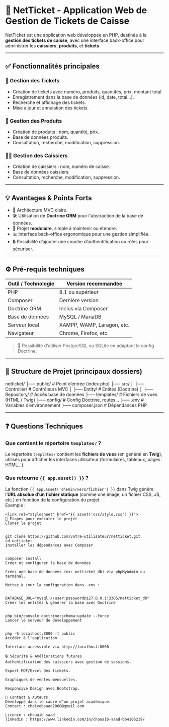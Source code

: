 # 🧾 NetTicket - Application Web de Gestion de Tickets de Caisse

NetTicket est une application web développée en PHP, destinée à la **gestion des tickets de caisse**, avec une interface back-office pour administrer les **caissiers**, **produits**, et **tickets**.

---

## ✅ Fonctionnalités principales

### 🎫 Gestion des Tickets
- Création de tickets avec numéro, produits, quantités, prix, montant total.
- Enregistrement dans la base de données (id, date, total...).
- Recherche et affichage des tickets.
- Mise à jour et annulation des tickets.

### 🛒 Gestion des Produits
- Création de produits : nom, quantité, prix.
- Base de données produits.
- Consultation, recherche, modification, suppression.

### 👨‍💼 Gestion des Caissiers
- Création de caissiers : nom, numéro de caisse.
- Base de données caissiers.
- Consultation, recherche, modification, suppression.

---

## 💡 Avantages & Points Forts

- 🔄 Architecture MVC claire.
- 🛠️ Utilisation de **Doctrine ORM** pour l'abstraction de la base de données.
- 🧩 Projet **modulaire**, simple à maintenir ou étendre.
- 📊 Interface back-office ergonomique pour une gestion simplifiée.
- 🔒 Possibilité d’ajouter une couche d’authentification ou rôles pour sécuriser.

---

## ⚙️ Pré-requis techniques

| Outil / Technologie | Version recommandée         |
|---------------------|-----------------------------|
| PHP                 | 8.1 ou supérieur             |
| Composer            | Dernière version             |
| Doctrine ORM        | Inclus via Composer          |
| Base de données     | MySQL / MariaDB              |
| Serveur local       | XAMPP, WAMP, Laragon, etc.   |
| Navigateur          | Chrome, Firefox, etc.        |

> 🔁 Possibilité d’utiliser PostgreSQL ou SQLite en adaptant la config Doctrine.

---

## 📁 Structure de Projet (principaux dossiers)

netticket/ ├── public/ # Point d’entrée (index.php) ├── src/ │ ├── Controller/ # Contrôleurs MVC │ ├── Entity/ # Entités (Doctrine) │ ├── Repository/ # Accès base de données ├── templates/ # Fichiers de vues (HTML / Twig) ├── config/ # Config Doctrine, routes... ├── .env # Variables d’environnement ├── composer.json # Dépendances PHP


---

## ❓ Questions Techniques

### Que contient le répertoire `templates/` ?
Le répertoire `templates/` contient les **fichiers de vues** (en général en **Twig**), utilisés pour afficher les interfaces utilisateur (formulaires, tableaux, pages HTML...).

### Que retourne `{{ app.asset() }}` ?
La fonction `{{ app.asset('chemin/vers/fichier') }}` dans Twig génère l’**URL absolue d’un fichier statique** (comme une image, un fichier CSS, JS, etc.) en fonction de la configuration du projet.  
Exemple :
```twig
<link rel="stylesheet" href="{{ asset('css/style.css') }}">
🚀 Étapes pour exécuter le projet
Cloner le projet


git clone https://github.com/votre-utilisateur/netticket.git
cd netticket
Installer les dépendances avec Composer


composer install
Créer et configurer la base de données

Créez une base de données (ex: netticket_db) via phpMyAdmin ou terminal.

Mettez à jour la configuration dans .env :


DATABASE_URL="mysql://user:password@127.0.0.1:3306/netticket_db"
Créer les entités & générer la base avec Doctrine


php bin/console doctrine:schema:update --force
Lancer le serveur de développement


php -S localhost:8000 -t public
Accéder à l'application

Interface accessible via http://localhost:8000

🔒 Sécurité & Améliorations futures
Authentification des caissiers avec gestion de sessions.

Export PDF/Excel des tickets.

Graphiques de ventes mensuelles.

Responsive Design avec Bootstrap.

📧 Contact & Auteurs
Développé dans le cadre d’un projet académique.
Contact : choiyebsaad2000@gmail.com

Licence : chouaib saad
linkedin : https://www.linkedin.com/in/chouaib-saad-bb4106219/
